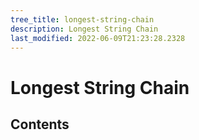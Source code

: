 ```yaml
---
tree_title: longest-string-chain
description: Longest String Chain
last_modified: 2022-06-09T21:23:28.2328
---
```


# Longest String Chain

## Contents
